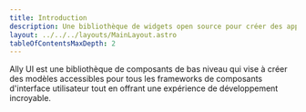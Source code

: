 ```yaml
---
title: Introduction
description: Une bibliothèque de widgets open source pour créer des applications web accessibles de haute qualité sur tous les cadres d'interface utilisateur
layout: ../../../layouts/MainLayout.astro
tableOfContentsMaxDepth: 2
---
```


Ally UI est une bibliothèque de composants de bas niveau qui vise à créer des modèles accessibles pour tous les frameworks de composants d'interface utilisateur tout en offrant une expérience de développement incroyable.
